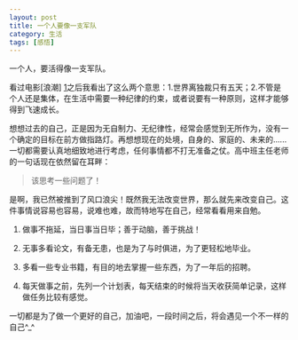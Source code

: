 ```yaml
---
layout: post
title: 一个人要像一支军队
category: 生活
tags: [感悟]
---
```


一个人，要活得像一支军队。

看过电影[浪潮] [1]之后我看出了这么两个意思：1.世界离独裁只有五天；2.不管是个人还是集体，在生活中需要一种纪律的约束，或者说要有一种原则，这样才能够得到飞速成长。

想想过去的自己，正是因为无自制力、无纪律性，经常会感觉到无所作为，没有一个确定的目标在前方做指路灯。再想想现在的处境，自身的、家庭的、未来的......一切都需要认真地细致地进行考虑，任何事情都不打无准备之仗。高中班主任老师的一句话现在依然留在耳畔：

> 该思考一些问题了！

是啊，我已然被推到了风口浪尖！既然我无法改变世界，那么就先来改变自己。这件事情说容易也容易，说难也难，故而特地写在自己，经常看看用来自勉。

1. 做事不拖延，当日事当日毕；善于动脑，善于挑战！

2. 无事多看论文，有备无患，也是为了与时俱进，为了更轻松地毕业。

3. 多看一些专业书籍，有目的地去掌握一些东西，为了一年后的招聘。

4. 每天做事之前，先列一个计划表，每天结束的时候将当天收获简单记录，这样做任务比较有感觉。

一切都是为了做一个更好的自己，加油吧，一段时间之后，将会遇见一个不一样的自己^_^

[1]: http://movie.douban.com/subject/2297265/